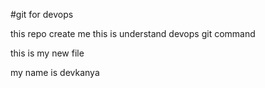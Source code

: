 #git for devops 

this repo create me this is understand devops git command

this is my new file


my name is devkanya  
